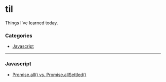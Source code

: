 # til
Things I've learned today.

### Categories
- [Javascript](#javascript)

---

### Javascript
- [Promise.all() vs. Promise.allSettled()](javascript/promise-all-vs-promise-allsettled.md)
